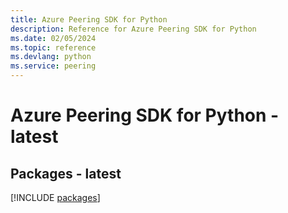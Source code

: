 ```yaml
---
title: Azure Peering SDK for Python
description: Reference for Azure Peering SDK for Python
ms.date: 02/05/2024
ms.topic: reference
ms.devlang: python
ms.service: peering
---
```

# Azure Peering SDK for Python - latest
## Packages - latest
[!INCLUDE [packages](peering-index.md)]